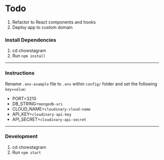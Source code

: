 # Todo

1. Refactor to React components and hooks
2. Deploy app to custom domain

### Install Dependencies

1. cd chowstagram
2. Run `npm install`

---

### Instructions

Rename `.env-example` file to `.env` within `config/` folder and set the following `key=value`:

- PORT=3210
- DB_STRING=`mongodb-uri`
- CLOUD_NAME=`cloudinary-cloud-name`
- API_KEY=`cloudinary-api-key`
- API_SECRET=`cloudinary-api-secret`

---

### Development

1. cd chowstagram
2. Run `npm start`

